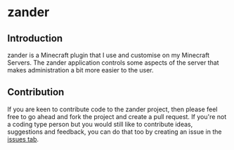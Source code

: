 # zander
## Introduction
zander is a Minecraft plugin that I use and customise on my Minecraft Servers. The zander application controls some aspects of the server that makes administration a bit more easier to the user.

## Contribution
If you are keen to contribute code to the zander project, then please feel free to go ahead and fork the project and create a pull request. If you're not a coding type person but you would still like to contribute ideas, suggestions and feedback, you can do that too by creating an issue in the [issues tab](https://github.com/shadowolfyt/zander/issues).

